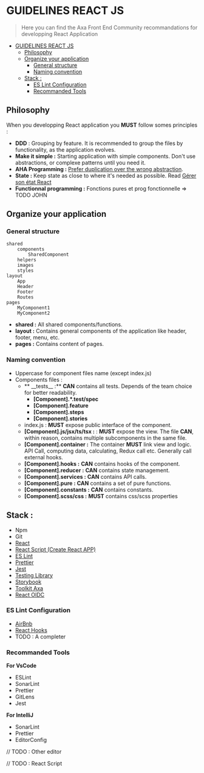 # GUIDELINES REACT JS

> Here you can find the Axa Front End Community recommandations for developping React Application

- [GUIDELINES REACT JS](#guidelines-react-js)
  - [Philosophy](#philosophy)
  - [Organize your application](#organize-your-application)
    - [General structure](#general-structure)
    - [Naming convention](#naming-convention)
  - [Stack :](#stack-)
    - [ES Lint Configuration](#es-lint-configuration)
    - [Recommanded Tools](#recommanded-tools)

## Philosophy

When you developping React application you **MUST** follow somes principles :

- **DDD** : Grouping by feature. It is recommended to group the files by functionality, as the application evolves.
- **Make it simple :** Starting application with simple components. Don't use abstractions, or complexe patterns until you need it.
- **AHA Programming :** [Prefer duplication over the wrong abstraction](https://kentcdodds.com/blog/aha-programming).
- **State :** Keep state as close to where it's needed as possible. Read [Gérer son état React](https://medium.com/@olivier.youf/g%C3%A9rer-l%C3%A9tat-de-son-application-react-d160210ce68c)
- **Functionnal programming :** Fonctions pures et prog fonctionnelle => TODO JOHN

## Organize your application

### General structure

    shared
        components
            SharedComponent
        helpers
        images
        styles
    layout
        App
        Header
        Footer
        Routes
    pages
        MyComponent1
        MyComponent2

- **shared :** All shared components/functions.
- **layout :** Contains general components of the application like header, footer, menu, etc.
- **pages :** Contains content of pages.

### Naming convention

- Uppercase for component files name (except index.js)
- Components files :
  - ** \_\_tests\_\_ :** **CAN** contains all tests. Depends of the team choice for better readability.
    - **[Component].\*.test/spec**
    - **[Component].feature**
    - **[Component].steps**
    - **[Component].stories**
  - index.js : **MUST** expose public interface of the component.
  - **[Component].js/jsx/ts/tsx :** : **MUST** expose the view. The file **CAN**, within reason, contains multiple subcomponents in the same file.
  - **[Component].container :** The container **MUST** link view and logic. API Call, computing data, calculating, Redux call etc. Generally call external hooks.
  - **[Component].hooks :** **CAN** contains hooks of the component.
  - **[Component].reducer :** **CAN** contains state management.
  - **[Component].services :** **CAN** contains API calls.
  - **[Component].pure :** **CAN** contains a set of pure functions.
  - **[Component].constants :** **CAN** contains constants.
  - **[Component].scss/css :** **MUST** contains css/scss properties

## Stack :

- Npm
- Git
- [React](https://fr.reactjs.org/)
- [React Script (Create React APP)](https://github.com/facebook/create-react-app#readme)
- [ES Lint](https://github.com/eslint/eslint/blob/master/README.md)
- [Prettier](https://github.com/prettier/prettier/blob/master/README.md)
- [Jest](https://github.com/facebook/jest/blob/master/README.md)
- [Testing Library](https://testing-library.com/docs/react-testing-library/intro)
- [Storybook](https://storybook.js.org/)
- [Toolkit Axa](https://github.com/AxaGuilDEv/react-toolkit)
- [React OIDC](https://github.com/AxaGuilDEv/react-oidc)

### ES Lint Configuration

- [AirBnb](https://github.com/airbnb/javascript/blob/master/packages/eslint-config-airbnb/README.md)
- [React Hooks](https://www.npmjs.com/package/eslint-plugin-react-hooks)
- TODO : A completer

### Recommanded Tools

**For VsCode**

- ESLint
- SonarLint
- Prettier
- GitLens
- Jest

**For IntelliJ**

- SonarLint
- Prettier
- EditorConfig

// TODO : Other editor

// TODO : React Script
